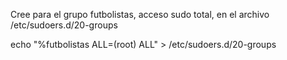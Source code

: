 Cree para el grupo futbolistas, acceso sudo total, en el archivo
/etc/sudoers.d/20-groups


echo "%futbolistas ALL=(root)  ALL" > /etc/sudoers.d/20-groups




